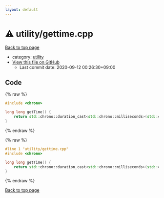 ```yaml
---
layout: default
---
```


<!-- mathjax config similar to math.stackexchange -->
<script type="text/javascript" async
  src="https://cdnjs.cloudflare.com/ajax/libs/mathjax/2.7.5/MathJax.js?config=TeX-MML-AM_CHTML">
</script>
<script type="text/x-mathjax-config">
  MathJax.Hub.Config({
    TeX: { equationNumbers: { autoNumber: "AMS" }},
    tex2jax: {
      inlineMath: [ ['$','$'] ],
      processEscapes: true
    },
    "HTML-CSS": { matchFontHeight: false },
    displayAlign: "left",
    displayIndent: "2em"
  });
</script>

<script type="text/javascript" src="https://cdnjs.cloudflare.com/ajax/libs/jquery/3.4.1/jquery.min.js"></script>
<script src="https://cdn.jsdelivr.net/npm/jquery-balloon-js@1.1.2/jquery.balloon.min.js" integrity="sha256-ZEYs9VrgAeNuPvs15E39OsyOJaIkXEEt10fzxJ20+2I=" crossorigin="anonymous"></script>
<script type="text/javascript" src="../../assets/js/copy-button.js"></script>
<link rel="stylesheet" href="../../assets/css/copy-button.css" />


# :warning: utility/gettime.cpp

<a href="../../index.html">Back to top page</a>

* category: <a href="../../index.html#67b732dc42aaffa9056d34cc477c863c">utility</a>
* <a href="{{ site.github.repository_url }}/blob/master/utility/gettime.cpp">View this file on GitHub</a>
    - Last commit date: 2020-09-12 00:26:30+09:00




## Code

<a id="unbundled"></a>
{% raw %}
```cpp
#include <chrono>

long long getTime() {
	return std::chrono::duration_cast<std::chrono::milliseconds>(std::chrono::system_clock::now().time_since_epoch()).count();
}

```
{% endraw %}

<a id="bundled"></a>
{% raw %}
```cpp
#line 1 "utility/gettime.cpp"
#include <chrono>

long long getTime() {
	return std::chrono::duration_cast<std::chrono::milliseconds>(std::chrono::system_clock::now().time_since_epoch()).count();
}

```
{% endraw %}

<a href="../../index.html">Back to top page</a>

